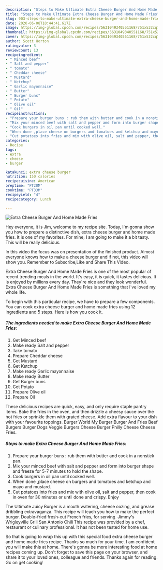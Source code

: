 ```yaml
---
description: "Steps to Make Ultimate Extra Cheese Burger And Home Made Fries"
title: "Steps to Make Ultimate Extra Cheese Burger And Home Made Fries"
slug: 903-steps-to-make-ultimate-extra-cheese-burger-and-home-made-fries
date: 2020-06-08T10:44:41.617Z
image: https://img-global.cpcdn.com/recipes/5631049340551168/751x532cq70/extra-cheese-burger-and-home-made-fries-recipe-main-photo.jpg
thumbnail: https://img-global.cpcdn.com/recipes/5631049340551168/751x532cq70/extra-cheese-burger-and-home-made-fries-recipe-main-photo.jpg
cover: https://img-global.cpcdn.com/recipes/5631049340551168/751x532cq70/extra-cheese-burger-and-home-made-fries-recipe-main-photo.jpg
author: Scott Horton
ratingvalue: 3
reviewcount: 13
recipeingredient:
- " Minced beef"
- " Salt and pepper"
- " tomato"
- " Cheddar cheese"
- " Mustard"
- " Ketchup"
- " Garlic mayonnaise"
- " Butter"
- " Burger buns"
- " Potato"
- " Olive oil"
- " Oil"
recipeinstructions:
- "Prepare your burger buns : rub them with butter and cook in a nonstick pan."
- "Mix your minced beef with salt and pepper and form into burger shape and freeze for 5-7 minutes to hold the shape."
- "Cook burgers in oil pan until cooked well."
- "When done ,place cheese on burgers and tomatoes and ketchup and mayo and mustard."
- "Cut potatoes into fries and mix with olive oil, salt and pepper, then cook in oven for 30 minutes or until done and crispy. Enjoy"
categories:
- Recipe
tags:
- extra
- cheese
- burger

katakunci: extra cheese burger 
nutrition: 150 calories
recipecuisine: American
preptime: "PT20M"
cooktime: "PT33M"
recipeyield: "4"
recipecategory: Lunch

---
```



![Extra Cheese Burger And Home Made Fries](https://img-global.cpcdn.com/recipes/5631049340551168/751x532cq70/extra-cheese-burger-and-home-made-fries-recipe-main-photo.jpg)

Hey everyone, it is Jim, welcome to my recipe site. Today, I'm gonna show you how to prepare a distinctive dish, extra cheese burger and home made fries. It is one of my favorites. For mine, I am going to make it a bit tasty. This will be really delicious.

In this video the focus was on presentation of the finished product. Almost everyone knows how to make a cheese burger and if not, this video will show you. Remember to Subscribe,Like and Share This Video.

Extra Cheese Burger And Home Made Fries is one of the most popular of recent trending meals in the world. It's easy, it is quick, it tastes delicious. It is enjoyed by millions every day. They're nice and they look wonderful. Extra Cheese Burger And Home Made Fries is something that I've loved my whole life.


To begin with this particular recipe, we have to prepare a few components. You can cook extra cheese burger and home made fries using 12 ingredients and 5 steps. Here is how you cook it.

<!--inarticleads1-->

##### The ingredients needed to make Extra Cheese Burger And Home Made Fries:

1. Get  Minced beef
1. Make ready  Salt and pepper
1. Take  tomato
1. Prepare  Cheddar cheese
1. Get  Mustard
1. Get  Ketchup
1. Make ready  Garlic mayonnaise
1. Make ready  Butter
1. Get  Burger buns
1. Get  Potato
1. Prepare  Olive oil
1. Prepare  Oil


These delicious recipes are quick, easy, and only require staple pantry items. Bake the fries in the oven, and then drizzle a cheesy sauce over the hot fries or sprinkle them with grated cheese. Add extra flavour to your dish with your favourite toppings. Burger World My Burger Burger And Fries Beef Burgers Burger Dogs Veggie Burgers Cheese Burger Philly Cheese Cheese Fries. 

<!--inarticleads2-->

##### Steps to make Extra Cheese Burger And Home Made Fries:

1. Prepare your burger buns : rub them with butter and cook in a nonstick pan.
1. Mix your minced beef with salt and pepper and form into burger shape and freeze for 5-7 minutes to hold the shape.
1. Cook burgers in oil pan until cooked well.
1. When done ,place cheese on burgers and tomatoes and ketchup and mayo and mustard.
1. Cut potatoes into fries and mix with olive oil, salt and pepper, then cook in oven for 30 minutes or until done and crispy. Enjoy


The Ultimate Juicy Burger is a mouth watering, cheese oozing, and grease dribbling extravaganza. This recipe will teach you how to make the perfect burger. Double-fried fresh-cut French fries, for serving. Jimmy&#39;s Wrigleyville Grill San Antonio Chili This recipe was provided by a chef, restaurant or culinary professional. It has not been tested for home use. 

So that is going to wrap this up with this special food extra cheese burger and home made fries recipe. Thanks so much for your time. I am confident you will make this at home. There's gonna be more interesting food at home recipes coming up. Don't forget to save this page on your browser, and share it to your loved ones, colleague and friends. Thanks again for reading. Go on get cooking!
